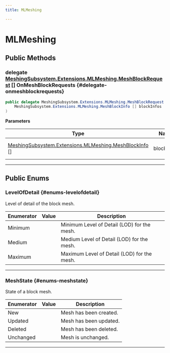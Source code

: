 ```yaml
---
title: MLMeshing

---
```


# MLMeshing










## Public Methods

### delegate [MeshingSubsystem.Extensions.MLMeshing.MeshBlockRequest](/unity-api/api/UnityEngine.XR.MagicLeap/MeshingSubsystem/Extensions/MLMeshing/UnityEngine.XR.MagicLeap.MeshingSubsystem.Extensions.MLMeshing.MeshBlockRequest.md) [] OnMeshBlockRequests {#delegate-onmeshblockrequests}

```csharp
public delegate MeshingSubsystem.Extensions.MLMeshing.MeshBlockRequest [] OnMeshBlockRequests(
    MeshingSubsystem.Extensions.MLMeshing.MeshBlockInfo [] blockInfos
)
```


**Parameters**

| Type | Name  | Description  | 
|--|--|--|
| [MeshingSubsystem.Extensions.MLMeshing.MeshBlockInfo](/unity-api/api/UnityEngine.XR.MagicLeap/MeshingSubsystem/Extensions/MLMeshing/UnityEngine.XR.MagicLeap.MeshingSubsystem.Extensions.MLMeshing.MeshBlockInfo.md) [] |blockInfos|Representation of a mesh block. |






-----------

## Public Enums

### LevelOfDetail {#enums-levelofdetail}

Level of detail of the block mesh. 

| Enumerator | Value | Description |
| ---------- | ----- | ----------- |
| Minimum | | Minimum Level of Detail (LOD) for the mesh.   |
| Medium | | Medium Level of Detail (LOD) for the mesh.   |
| Maximum | | Maximum Level of Detail (LOD) for the mesh.   |








-----------

### MeshState {#enums-meshstate}

State of a block mesh. 

| Enumerator | Value | Description |
| ---------- | ----- | ----------- |
| New | | Mesh has been created.   |
| Updated | | Mesh has been updated.   |
| Deleted | | Mesh has been deleted.   |
| Unchanged | | Mesh is unchanged.   |








-----------

